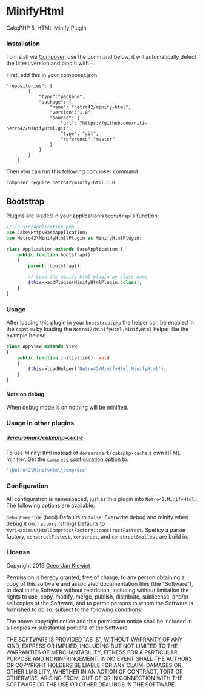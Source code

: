 MinifyHtml
==========

CakePHP 5, HTML Minify Plugin

### Installation ###

To install via [Composer](http://getcomposer.org/), use the command below, it will automatically detect the latest version and bind it with `~`.

First, add this in your composer.json
```
"repositories": [
        {
            "type":"package",
            "package": {
                "name": "netro42/minify-html",
                "version":"1.0",
                "source": {
                    "url": "https://github.com/niti-netro42/MinifyHtml.git",
                    "type": "git",
                    "reference":"master"
                }
            }
        }
    ]
```

Then you can run this following composer command
```
composer require netro42/minify-html:1.0
```

## Bootstrap ##

Plugins are loaded in your application’s `bootstrap()` function:

```php
// In src/Application.php
use Cake\Http\BaseApplication;
use Netro42\MinifyHtml\Plugin as MinifyHtmlPlugin;

class Application extends BaseApplication {
    public function bootstrap()
    {
        parent::bootstrap();

        // Load the minify html plugin by class name
        $this->addPlugin(MinifyHtmlPlugin::class);
    }
}
```

### Usage ###

After loading this plugin in your `bootstrap.php` the helper can be enabled in the `AppView` by loading the `Netro42/MinifyHtml.MinifyHtml` helper like the example below:

```php
class AppView extends View
{
    public function initialize(): void
    {
        $this->loadHelper('Netro42/MinifyHtml.MinifyHtml');
    }
}
```

#### Note on debug ####

When debug mode is on nothing will be minified.

### Usage in other plugins ###

##### [dereuromark/cakephp-cache](https://github.com/dereuromark/cakephp-cache) #####

To use MinifyHtml instead of `dereuromark/cakephp-cache`'s own HTML minifier. Set the [`compress` configuration option](https://github.com/dereuromark/cakephp-cache#component-configuration) to:
```php
'\Netro42\MinifyHtml\compress'
```

### Configuration ###

All configuration is namespaced, just as this plugin into `Netro42.MinifyHtml`. The following options are available:

`debugOverride` (bool) Defaults to `false`. Everwrite debug and minify when debug it on. 
`factory` (string) Defaults to `WyriHaximus\HtmlCompress\Factory::constructFastest`. Speficy a parser factory, `constructFastest`, `construct`, and `constructSmallest` are build in.

### License ###

Copyright 2019 [Cees-Jan Kiewiet](http://wyrihaximus.net/)

Permission is hereby granted, free of charge, to any person
obtaining a copy of this software and associated documentation
files (the "Software"), to deal in the Software without
restriction, including without limitation the rights to use,
copy, modify, merge, publish, distribute, sublicense, and/or sell
copies of the Software, and to permit persons to whom the
Software is furnished to do so, subject to the following
conditions:

The above copyright notice and this permission notice shall be
included in all copies or substantial portions of the Software.

THE SOFTWARE IS PROVIDED "AS IS", WITHOUT WARRANTY OF ANY KIND,
EXPRESS OR IMPLIED, INCLUDING BUT NOT LIMITED TO THE WARRANTIES
OF MERCHANTABILITY, FITNESS FOR A PARTICULAR PURPOSE AND
NONINFRINGEMENT. IN NO EVENT SHALL THE AUTHORS OR COPYRIGHT
HOLDERS BE LIABLE FOR ANY CLAIM, DAMAGES OR OTHER LIABILITY,
WHETHER IN AN ACTION OF CONTRACT, TORT OR OTHERWISE, ARISING
FROM, OUT OF OR IN CONNECTION WITH THE SOFTWARE OR THE USE OR
OTHER DEALINGS IN THE SOFTWARE.
